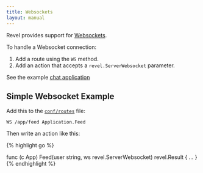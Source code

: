 ```yaml
---
title: Websockets
layout: manual
---
```


Revel provides support for [Websockets](http://en.wikipedia.org/wiki/WebSocket).

To handle a Websocket connection:

1. Add a route using the `WS` method.
2. Add an action that accepts a `revel.ServerWebsocket` parameter.

See the example [chat application](/examples/chat.html)

## Simple Websocket Example

Add this to the [`conf/routes`](routing.html) file:

	WS /app/feed Application.Feed

Then write an action like this:

{% highlight go %}

func (c App) Feed(user string, ws revel.ServerWebsocket) revel.Result {
	...
}
{% endhighlight %}

